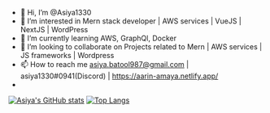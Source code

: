 - 👋 Hi, I’m @Asiya1330
- 👀 I’m interested in Mern stack developer | AWS services | VueJS | NextJS | WordPress
- 🌱 I’m currently learning AWS, GraphQl, Docker
- 💞️ I’m looking to collaborate on Projects related to Mern | AWS services | JS frameworks | Wordpress
- 📫 How to reach me asiya.batool987@gmail.com | asiya1330#0941(Discord) | https://aarin-amaya.netlify.app/
- 
[![Asiya's GitHub stats](https://github-readme-stats-git-masterrstaa-rickstaa.vercel.app/api?username=Asiya1330&show_icons=true&theme=radical)](https://github.com/Asiya1330/Asiya1330)
[![Top Langs](https://github-readme-stats-git-masterrstaa-rickstaa.vercel.app/api/top-langs/?username=Asiya1330&layout=compact&theme=radical)](https://github.com/Asiya1330/Asiya1330)

<!---
Asiya1330/Asiya1330 is a ✨ special ✨ repository because its `README.md` (this file) appears on your GitHub profile.
You can click the Preview link to take a look at your changes.
--->
